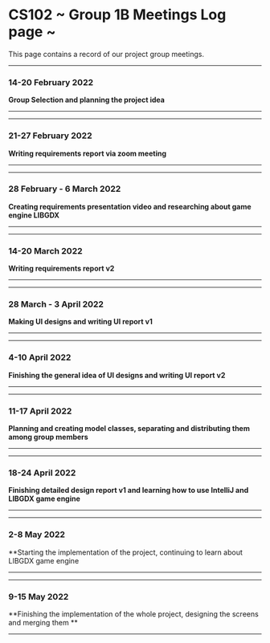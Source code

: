 # CS102 ~ Group 1B Meetings Log page ~

This page contains a record of our project group meetings.

****
### 14-20 February 2022
**Group Selection and planning the project idea**
****

****
### 21-27 February 2022
**Writing requirements report via zoom meeting**
****

****
### 28 February - 6 March 2022
**Creating requirements presentation video and researching about game engine LIBGDX**
****

****
### 14-20 March 2022
**Writing requirements report v2**
****

****
### 28 March - 3 April 2022
**Making UI designs and writing UI report v1**
****

****
### 4-10 April 2022
**Finishing the general idea of UI designs and writing UI report v2**
****

****
### 11-17 April 2022
**Planning and creating model classes, separating and distributing them among group members**
****

****
### 18-24 April 2022
**Finishing detailed design report v1 and learning how to use IntelliJ and LIBGDX game engine**
****

****
### 2-8 May 2022
**Starting the implementation of the project, continuing to learn about LIBGDX game engine 
****

****
### 9-15 May 2022
**Finishing the implementation of the whole project, designing the screens and merging them **
****
